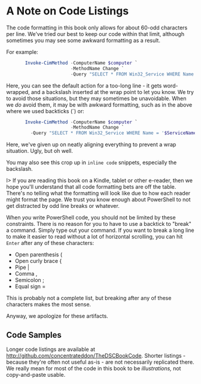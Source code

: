 # A Note on Code Listings
The code formatting in this book only allows for about 60-odd characters per line. We've tried our best to keep our code within that limit, although sometimes you may see some awkward formatting as a result.

For example:

```PowerShell
       Invoke-CimMethod -ComputerName $computer `                        -MethodName Change `                        -Query "SELECT * FROM Win32_Service WHERE Name = '$ServiceName'" `
```

Here, you can see the default action for a too-long line - it gets word-wrapped, and a backslash inserted at the wrap point to let you know. We try to avoid those situations, but they may sometimes be unavoidable. When we _do_ avoid them, it may be with awkward formatting, such as in the above where we used backticks (`) or:

```PowerShell
       Invoke-CimMethod -ComputerName $computer `                        -MethodName Change `         -Query "SELECT * FROM Win32_Service WHERE Name = '$ServiceName'" `
```

Here, we've given up on neatly aligning everything to prevent a wrap situation. Ugly, but oh well.

You may also see this crop up in `inline code` snippets, especially the backslash. 


I> If you are reading this book on a Kindle, tablet or other e-reader, then we hope you'll understand that all code formatting bets are off the table. There's no telling what the formatting will look like due to how each reader might format the page. We trust you know enough about PowerShell to not get distracted by odd line breaks or whatever.

When _you_ write PowerShell code, you should not be limited by these constraints. There is no reason for you to have to use a backtick to "break" a command. Simply type out your command. If you want to break a long line to make it easier to read without a lot of horizontal scrolling, you can hit `Enter` after any of these characters:

* Open parenthesis (
* Open curly brace {
* Pipe |
* Comma ,
* Semicolon ;
* Equal sign =

This is probably not a complete list, but breaking after any of these characters makes the most sense.

Anyway, we apologize for these artifacts. 

## Code Samples
Longer code listings are available at http://github.com/concentrateddon/TheDSCBookCode. Shorter listings - because they're often not useful as-is - are not necessarily replicated there. We really mean for most of the code in this book to be _illustrations,_ not copy-and-paste usable.
